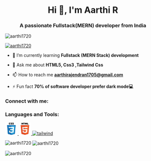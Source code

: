 <h1 align="center">Hi 👋, I'm Aarthi R</h1>
<h3 align="center">A passionate Fullstack(MERN) developer from India</h3>

<p align="left"> <img src="https://komarev.com/ghpvc/?username=aarthi1720&label=Profile%20views&color=0e75b6&style=flat" alt="aarthi1720" /> </p>

<p align="left"> <a href="https://github.com/ryo-ma/github-profile-trophy"><img src="https://github-profile-trophy.vercel.app/?username=aarthi1720" alt="aarthi1720" /></a> </p>

- 🌱 I’m currently learning **Fullstack (MERN Stack) development**

- 💬 Ask me about **HTML5, Css3 ,Tailwind Css**

- 📫 How to reach me **aarthirajendran1705@gmail.com**

- ⚡ Fun fact **70% of software developer prefer dark mode💻**

<h3 align="left">Connect with me:</h3>
<p align="left">
</p>

<h3 align="left">Languages and Tools:</h3>
<p align="left"> <a href="https://www.w3schools.com/css/" target="_blank" rel="noreferrer"> <img src="https://raw.githubusercontent.com/devicons/devicon/master/icons/css3/css3-original-wordmark.svg" alt="css3" width="40" height="40"/> </a> <a href="https://www.w3.org/html/" target="_blank" rel="noreferrer"> <img src="https://raw.githubusercontent.com/devicons/devicon/master/icons/html5/html5-original-wordmark.svg" alt="html5" width="40" height="40"/> </a> <a href="https://tailwindcss.com/" target="_blank" rel="noreferrer"> <img src="https://www.vectorlogo.zone/logos/tailwindcss/tailwindcss-icon.svg" alt="tailwind" width="40" height="40"/> </a> </p>

<p><img align="left" src="https://github-readme-stats.vercel.app/api/top-langs?username=aarthi1720&show_icons=true&locale=en&layout=compact" alt="aarthi1720" /></p>

<p>&nbsp;<img align="center" src="https://github-readme-stats.vercel.app/api?username=aarthi1720&show_icons=true&locale=en" alt="aarthi1720" /></p>

<p><img align="center" src="https://github-readme-streak-stats.herokuapp.com/?user=aarthi1720&" alt="aarthi1720" /></p>
